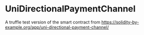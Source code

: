 # UniDirectionalPaymentChannel
A truffle test version of the smart contract from https://solidity-by-example.org/app/uni-directional-payment-channel/
